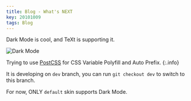 ```yaml
---
title: Blog - What's NEXT
key: 20101009
tags: Blog
---
```


Dark Mode is cool, and TeXt is supporting it.

![Dark Mode](https://raw.githubusercontent.com/infinitenigma/infinit3/master/docs/assets/images/blog/dark-mode.gif)

<!--more-->

Trying to use [PostCSS](https://github.com/postcss/postcss) for CSS Variable Polyfill and Auto Prefix.
{:.info}

It is developing on `dev` branch, you can run `git checkout dev` to switch to this branch.

For now, ONLY `default` skin supports Dark Mode.
